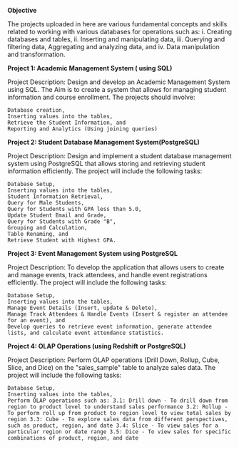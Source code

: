**Objective**

The projects uploaded in here are various fundamental concepts and skills related to working with various databases for operations such as: i. Creating databases and tables, ii. Inserting and manipulating data, iii. Querying and filtering data, Aggregating and analyzing data, and iv. Data manipulation and transformation.

**Project 1: Academic Management System ( using SQL)**

Project Description: Design and develop an Academic Management System using SQL. The Aim is to create a system that allows for managing student information and course enrollment. The projects should involve:

    Database creation,
    Inserting values into the tables,
    Retrieve the Student Information, and
    Reporting and Analytics (Using joining queries)

**Project 2: Student Database Management System(PostgreSQL)**

Project Description: Design and implement a student database management system using PostgreSQL that allows storing and retrieving student information efficiently. The project will include the following tasks:

    Database Setup,
    Inserting values into the tables,
    Student Information Retrieval,
    Query for Male Students,
    Query for Students with GPA less than 5.0,
    Update Student Email and Grade,
    Query for Students with Grade "B",
    Grouping and Calculation,
    Table Renaming, and
    Retrieve Student with Highest GPA.

**Project 3: Event Management System using PostgreSQL**

Project Description: To develop the application that allows users to create and manage events, track attendees, and handle event registrations efficiently. The project will include the following tasks:

    Database Setup,
    Inserting values into the tables,
    Manage Event Details (Insert, update & Delete),
    Manage Track Attendees & Handle Events (Insert & register an attendee for an event), and
    Develop queries to retrieve event information, generate attendee lists, and calculate event attendance statistics.

**Project 4: OLAP Operations (using Redshift or PostgreSQL)**

Project Description: Perform OLAP operations (Drill Down, Rollup, Cube, Slice, and Dice) on the "sales_sample" table to analyze sales data. The project will include the following tasks:

    Database Setup,
    Inserting values into the tables,
    Perform OLAP operations such as: 3.1: Drill down - To drill down from region to product level to understand sales performance 3.2: Rollup - To perform roll up from product to region level to view total sales by region 3.3: Cube - To explore sales data from different perspectives, such as product, region, and date 3.4: Slice - To view sales for a particular region or date range 3.5: Dice - To view sales for specific combinations of product, region, and date
